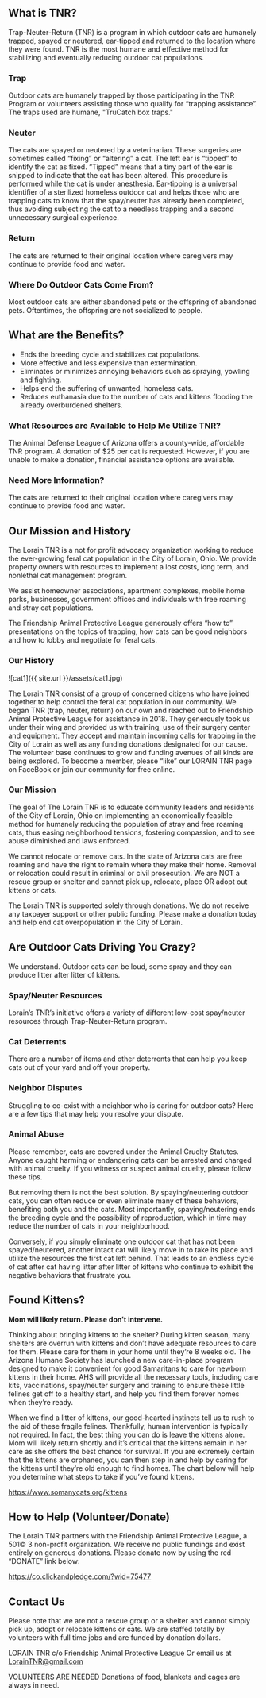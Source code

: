 ## What is TNR?

Trap-Neuter-Return (TNR) is a program in which outdoor cats are humanely trapped, spayed or neutered, ear-tipped and returned to the location where they were found. TNR is the most humane and effective method for stabilizing and eventually reducing outdoor cat populations.

### Trap
Outdoor cats are humanely trapped by those participating in the TNR Program or volunteers assisting those who qualify for “trapping assistance”.
The traps used are humane, "TruCatch box traps."

### Neuter
The cats are spayed or neutered by a veterinarian. These surgeries are sometimes called “fixing” or “altering” a cat. The left ear is “tipped” to identify the cat as fixed. “Tipped” means that a tiny part of the ear is snipped to indicate that the cat has been altered. This procedure is performed while the cat is under anesthesia. Ear-tipping is a universal identifier of a sterilized homeless outdoor cat and helps those who are trapping cats to know that the spay/neuter has already been completed, thus avoiding subjecting the cat to a needless trapping and a second unnecessary surgical experience.

### Return

The cats are returned to their original location where caregivers may continue to provide food and water.

### Where Do Outdoor Cats Come From?
Most outdoor cats are either abandoned pets or the offspring of abandoned pets. Oftentimes, the offspring are not socialized to people.

## What are the Benefits?

- Ends the breeding cycle and stabilizes cat populations.
- More effective and less expensive than extermination.
- Eliminates or minimizes annoying behaviors such as spraying, yowling and fighting.
- Helps end the suffering of unwanted, homeless cats.
- Reduces euthanasia due to the number of cats and kittens flooding the already overburdened shelters.

### What Resources are Available to Help Me Utilize TNR?
The Animal Defense League of Arizona offers a county-wide, affordable TNR program. A donation of $25 per cat is requested. However, if you are unable to make a donation, financial assistance options are available.

### Need More Information?
The cats are returned to their original location where caregivers may continue to provide food and water.


## Our Mission and History

The Lorain TNR is a not for profit advocacy organization working to reduce the ever-growing feral cat population in the City of Lorain, Ohio.  We provide property owners with resources to implement a lost costs, long term, and nonlethal cat management program.

We assist homeowner associations, apartment complexes, mobile home parks, businesses, government offices and individuals with free roaming and stray cat populations.

The Friendship Animal Protective League generously offers “how to” presentations on the topics of trapping, how cats can be good neighbors and how to lobby and negotiate for feral cats.

### Our History

![cat1]({{ site.url }}/assets/cat1.jpg) 

The Lorain TNR consist of a group of concerned citizens who have joined together to help control the feral cat population in our community.  We began TNR (trap, neuter, return) on our own and reached out to Friendship Animal Protective League for assistance in 2018.  They generously took us under their wing and provided us with training, use of their surgery center and equipment.  They accept and maintain incoming calls for trapping in the City of Lorain as well as any funding donations designated for our cause.    The volunteer base continues to grow and funding avenues of all kinds are being explored.  To become a member, please “like” our LORAIN TNR page on FaceBook or join our community for free online.

### Our Mission

The goal of The Lorain TNR is to educate community leaders and residents of the City of Lorain, Ohio on implementing an economically feasible method for humanely reducing the population of stray and free roaming cats, thus easing neighborhood tensions, fostering compassion, and to see abuse diminished and laws enforced.

We cannot relocate or remove cats. In the state of Arizona cats are free roaming and have the right to remain where they make their home. Removal or relocation could result in criminal or civil prosecution.
We are NOT a rescue group or shelter and cannot pick up, relocate, place OR adopt out kittens or cats.

The Lorain TNR is supported solely through donations. We do not receive any taxpayer support or other public funding. Please make a donation today and help end cat overpopulation in the City of Lorain.

## Are Outdoor Cats Driving You Crazy?

We understand. Outdoor cats can be loud, some spray and they can produce litter after litter of kittens.


### Spay/Neuter Resources
Lorain’s TNR’s initiative offers a variety of different low-cost spay/neuter resources through Trap-Neuter-Return program.

### Cat Deterrents
There are a number of items and other deterrents that can help you keep cats out of your yard and off your property.
 
### Neighbor Disputes
Struggling to co-exist with a neighbor who is caring for outdoor cats? Here are a few tips that may help you resolve your dispute.
 
### Animal Abuse
Please remember, cats are covered under the Animal Cruelty Statutes. Anyone caught harming or endangering cats can be arrested and charged with animal cruelty. If you witness or suspect animal cruelty, please follow these tips.
 
But removing them is not the best solution. By spaying/neutering outdoor cats, you can often reduce or even eliminate many of these behaviors, benefiting both you and the cats. Most importantly, spaying/neutering ends the breeding cycle and the possibility of reproduction, which in time may reduce the number of cats in your neighborhood.
 
Conversely, if you simply eliminate one outdoor cat that has not been spayed/neutered, another intact cat will likely move in to take its place and utilize the resources the first cat left behind. That leads to an endless cycle of cat after cat having litter after litter of kittens who continue to exhibit the negative behaviors that frustrate you.


## Found Kittens?

**Mom will likely return. Please don’t intervene.**

Thinking about bringing kittens to the shelter?
During kitten season, many shelters are overrun with kittens and don’t have adequate resources to care for them. Please care for them in your home until they’re 8 weeks old. The Arizona Humane Society has launched a new care-in-place program designed to make it convenient for good Samaritans to care for newborn kittens in their home. AHS will provide all the necessary tools, including care kits, vaccinations, spay/neuter surgery and training to ensure these little felines get off to a healthy start, and help you find them forever homes when they’re ready. 

When we find a litter of kittens, our good-hearted instincts tell us to rush to the aid of these fragile felines. Thankfully, human intervention is typically not required. In fact, the best thing you can do is leave the kittens alone. Mom will likely return shortly and it’s critical that the kittens remain in her care as she offers the best chance for survival. If you are extremely certain that the kittens are orphaned, you can then step in and help by caring for the kittens until they’re old enough to find homes. The chart below will help you determine what steps to take if you’ve found kittens.

https://www.somanycats.org/kittens

## How to Help (Volunteer/Donate)

The Lorain TNR partners with the Friendship Animal Protective League, a 501© 3 non-profit organization.  We receive no public fundings and exist entirely on generous donations. 
Please donate now by using the red “DONATE” link below:

https://co.clickandpledge.com/?wid=75477


## Contact Us

Please note that we are not a rescue group or a shelter and cannot simply pick up, adopt or relocate kittens or cats.
We are staffed totally by volunteers with full time jobs and are funded by donation dollars.  

LORAIN TNR
c/o Friendship Animal Protective League
Or email us at LorainTNR@gmail.com

VOLUNTEERS ARE NEEDED
Donations of food, blankets and cages are always in need. 


<!-- You can use the [editor on GitHub](https://github.com/cogree/LorainTNR/edit/master/index.md) to maintain and preview the content for your website in Markdown files.

Whenever you commit to this repository, GitHub Pages will run [Jekyll](https://jekyllrb.com/) to rebuild the pages in your site, from the content in your Markdown files.

### Markdown

Markdown is a lightweight and easy-to-use syntax for styling your writing. It includes conventions for

```markdown
Syntax highlighted code block

# Header 1
## Header 2
### Header 3

- Bulleted
- List

1. Numbered
2. List

**Bold** and _Italic_ and `Code` text

[Link](url) and ![Image](src)
```

For more details see [GitHub Flavored Markdown](https://guides.github.com/features/mastering-markdown/).

### Jekyll Themes

Your Pages site will use the layout and styles from the Jekyll theme you have selected in your [repository settings](https://github.com/cogree/LorainTNR/settings). The name of this theme is saved in the Jekyll `_config.yml` configuration file.

### Support or Contact

Having trouble with Pages? Check out our [documentation](https://help.github.com/categories/github-pages-basics/) or [contact support](https://github.com/contact) and we�ll help you sort it out. -->